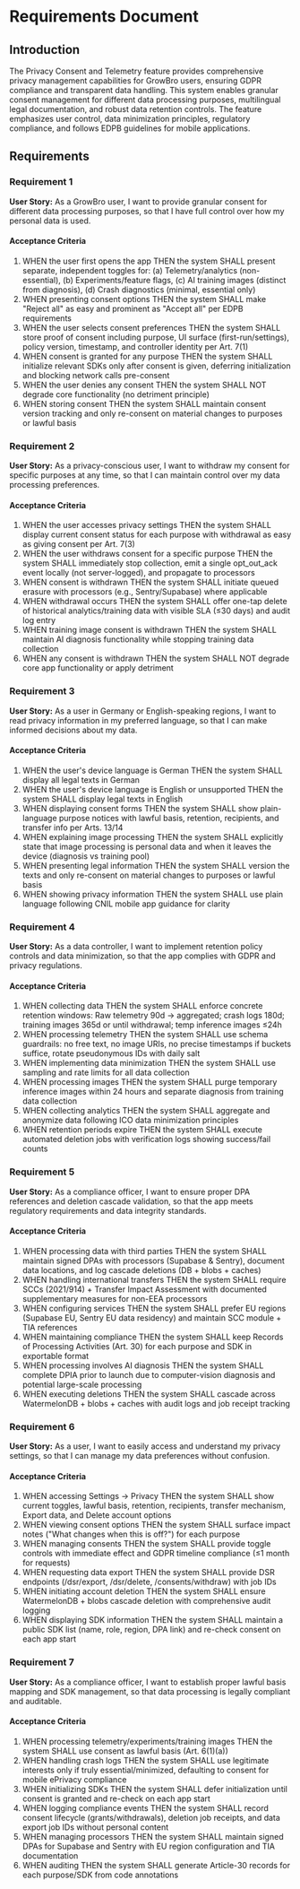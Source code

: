 # Requirements Document

## Introduction

The Privacy Consent and Telemetry feature provides comprehensive privacy management capabilities for GrowBro users, ensuring GDPR compliance and transparent data handling. This system enables granular consent management for different data processing purposes, multilingual legal documentation, and robust data retention controls. The feature emphasizes user control, data minimization principles, regulatory compliance, and follows EDPB guidelines for mobile applications.

## Requirements

### Requirement 1

**User Story:** As a GrowBro user, I want to provide granular consent for different data processing purposes, so that I have full control over how my personal data is used.

#### Acceptance Criteria

1. WHEN the user first opens the app THEN the system SHALL present separate, independent toggles for: (a) Telemetry/analytics (non-essential), (b) Experiments/feature flags, (c) AI training images (distinct from diagnosis), (d) Crash diagnostics (minimal, essential only)
2. WHEN presenting consent options THEN the system SHALL make "Reject all" as easy and prominent as "Accept all" per EDPB requirements
3. WHEN the user selects consent preferences THEN the system SHALL store proof of consent including purpose, UI surface (first-run/settings), policy version, timestamp, and controller identity per Art. 7(1)
4. WHEN consent is granted for any purpose THEN the system SHALL initialize relevant SDKs only after consent is given, deferring initialization and blocking network calls pre-consent
5. WHEN the user denies any consent THEN the system SHALL NOT degrade core functionality (no detriment principle)
6. WHEN storing consent THEN the system SHALL maintain consent version tracking and only re-consent on material changes to purposes or lawful basis

### Requirement 2

**User Story:** As a privacy-conscious user, I want to withdraw my consent for specific purposes at any time, so that I can maintain control over my data processing preferences.

#### Acceptance Criteria

1. WHEN the user accesses privacy settings THEN the system SHALL display current consent status for each purpose with withdrawal as easy as giving consent per Art. 7(3)
2. WHEN the user withdraws consent for a specific purpose THEN the system SHALL immediately stop collection, emit a single opt_out_ack event locally (not server-logged), and propagate to processors
3. WHEN consent is withdrawn THEN the system SHALL initiate queued erasure with processors (e.g., Sentry/Supabase) where applicable
4. WHEN withdrawal occurs THEN the system SHALL offer one-tap delete of historical analytics/training data with visible SLA (≤30 days) and audit log entry
5. WHEN training image consent is withdrawn THEN the system SHALL maintain AI diagnosis functionality while stopping training data collection
6. WHEN any consent is withdrawn THEN the system SHALL NOT degrade core app functionality or apply detriment

### Requirement 3

**User Story:** As a user in Germany or English-speaking regions, I want to read privacy information in my preferred language, so that I can make informed decisions about my data.

#### Acceptance Criteria

1. WHEN the user's device language is German THEN the system SHALL display all legal texts in German
2. WHEN the user's device language is English or unsupported THEN the system SHALL display legal texts in English
3. WHEN displaying consent forms THEN the system SHALL show plain-language purpose notices with lawful basis, retention, recipients, and transfer info per Arts. 13/14
4. WHEN explaining image processing THEN the system SHALL explicitly state that image processing is personal data and when it leaves the device (diagnosis vs training pool)
5. WHEN presenting legal information THEN the system SHALL version the texts and only re-consent on material changes to purposes or lawful basis
6. WHEN showing privacy information THEN the system SHALL use plain language following CNIL mobile app guidance for clarity

### Requirement 4

**User Story:** As a data controller, I want to implement retention policy controls and data minimization, so that the app complies with GDPR and privacy regulations.

#### Acceptance Criteria

1. WHEN collecting data THEN the system SHALL enforce concrete retention windows: Raw telemetry 90d → aggregated; crash logs 180d; training images 365d or until withdrawal; temp inference images ≤24h
2. WHEN processing telemetry THEN the system SHALL use schema guardrails: no free text, no image URIs, no precise timestamps if buckets suffice, rotate pseudonymous IDs with daily salt
3. WHEN implementing data minimization THEN the system SHALL use sampling and rate limits for all data collection
4. WHEN processing images THEN the system SHALL purge temporary inference images within 24 hours and separate diagnosis from training data collection
5. WHEN collecting analytics THEN the system SHALL aggregate and anonymize data following ICO data minimization principles
6. WHEN retention periods expire THEN the system SHALL execute automated deletion jobs with verification logs showing success/fail counts

### Requirement 5

**User Story:** As a compliance officer, I want to ensure proper DPA references and deletion cascade validation, so that the app meets regulatory requirements and data integrity standards.

#### Acceptance Criteria

1. WHEN processing data with third parties THEN the system SHALL maintain signed DPAs with processors (Supabase & Sentry), document data locations, and log cascade deletions (DB + blobs + caches)
2. WHEN handling international transfers THEN the system SHALL require SCCs (2021/914) + Transfer Impact Assessment with documented supplementary measures for non-EEA processors
3. WHEN configuring services THEN the system SHALL prefer EU regions (Supabase EU, Sentry EU data residency) and maintain SCC module + TIA references
4. WHEN maintaining compliance THEN the system SHALL keep Records of Processing Activities (Art. 30) for each purpose and SDK in exportable format
5. WHEN processing involves AI diagnosis THEN the system SHALL complete DPIA prior to launch due to computer-vision diagnosis and potential large-scale processing
6. WHEN executing deletions THEN the system SHALL cascade across WatermelonDB + blobs + caches with audit logs and job receipt tracking

### Requirement 6

**User Story:** As a user, I want to easily access and understand my privacy settings, so that I can manage my data preferences without confusion.

#### Acceptance Criteria

1. WHEN accessing Settings → Privacy THEN the system SHALL show current toggles, lawful basis, retention, recipients, transfer mechanism, Export data, and Delete account options
2. WHEN viewing consent options THEN the system SHALL surface impact notes ("What changes when this is off?") for each purpose
3. WHEN managing consents THEN the system SHALL provide toggle controls with immediate effect and GDPR timeline compliance (≤1 month for requests)
4. WHEN requesting data export THEN the system SHALL provide DSR endpoints (/dsr/export, /dsr/delete, /consents/withdraw) with job IDs
5. WHEN initiating account deletion THEN the system SHALL ensure WatermelonDB + blobs cascade deletion with comprehensive audit logging
6. WHEN displaying SDK information THEN the system SHALL maintain a public SDK list (name, role, region, DPA link) and re-check consent on each app start

### Requirement 7

**User Story:** As a compliance officer, I want to establish proper lawful basis mapping and SDK management, so that data processing is legally compliant and auditable.

#### Acceptance Criteria

1. WHEN processing telemetry/experiments/training images THEN the system SHALL use consent as lawful basis (Art. 6(1)(a))
2. WHEN handling crash logs THEN the system SHALL use legitimate interests only if truly essential/minimized, defaulting to consent for mobile ePrivacy compliance
3. WHEN initializing SDKs THEN the system SHALL defer initialization until consent is granted and re-check on each app start
4. WHEN logging compliance events THEN the system SHALL record consent lifecycle (grants/withdrawals), deletion job receipts, and data export job IDs without personal content
5. WHEN managing processors THEN the system SHALL maintain signed DPAs for Supabase and Sentry with EU region configuration and TIA documentation
6. WHEN auditing THEN the system SHALL generate Article-30 records for each purpose/SDK from code annotations
